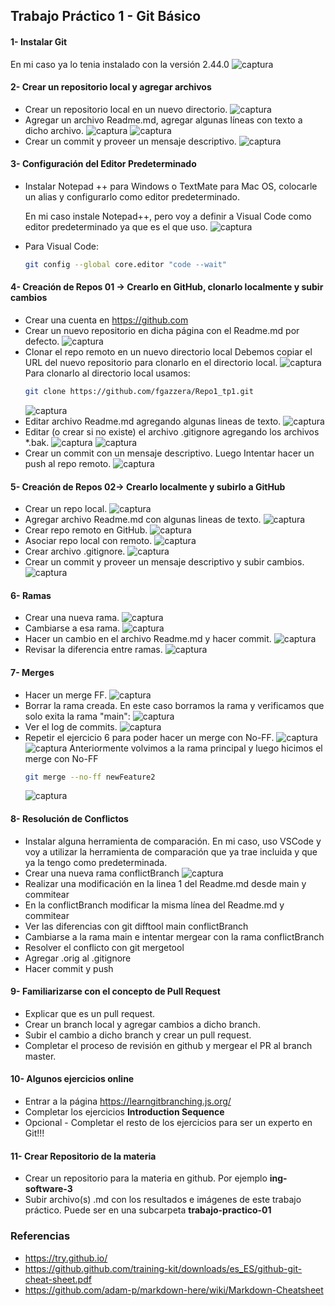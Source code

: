 ## Trabajo Práctico 1 - Git Básico

#### 1- Instalar Git
En mi caso ya lo tenia instalado con la versión 2.44.0
![captura](imagenes/1.png)

#### 2- Crear un repositorio local y agregar archivos
  - Crear un repositorio local en un nuevo directorio.
  ![captura](imagenes/2.png)
  - Agregar un archivo Readme.md, agregar algunas líneas con texto a dicho archivo.
  ![captura](imagenes/3.png)
  ![captura](imagenes/4.png)
  - Crear un commit y proveer un mensaje descriptivo.
  ![captura](imagenes/5.png)

#### 3- Configuración del Editor Predeterminado
 - Instalar Notepad ++ para Windows o TextMate para Mac OS, colocarle un alias y configurarlo como editor predeterminado.

    En mi caso instale Notepad++, pero voy a definir a Visual Code como editor predeterminado ya que es el que uso.
   ![captura](imagenes/6.png)
- Para Visual Code:
    ```sh
    git config --global core.editor "code --wait"
    ```
   
#### 4- Creación de Repos 01 -> Crearlo en GitHub, clonarlo localmente y subir cambios
  - Crear una cuenta en https://github.com
  - Crear un nuevo repositorio en dicha página con el Readme.md por defecto.
    ![captura](imagenes/7.png)
  - Clonar el repo remoto en un nuevo directorio local
    Debemos copiar el URL del nuevo repositorio para clonarlo en el directorio local.
    ![captura](imagenes/8.png)
    Para clonarlo al directorio local usamos:
    ```sh
    git clone https://github.com/fgazzera/Repo1_tp1.git
    ```
    ![captura](imagenes/9.png)
  - Editar archivo Readme.md agregando algunas lineas de texto.
    ![captura](imagenes/10.png)
  - Editar (o crear si no existe) el archivo .gitignore agregando los archivos *.bak.
    ![captura](imagenes/11.png)
    ![captura](imagenes/12.png)
  - Crear un commit con un mensaje descriptivo. Luego Intentar hacer un push al repo remoto.
    ![captura](imagenes/13.png)

#### 5- Creación de Repos 02-> Crearlo localmente y subirlo a GitHub
  - Crear un repo local.
    ![captura](imagenes/14.png)
  - Agregar archivo Readme.md con algunas lineas de texto.
    ![captura](imagenes/15.png)
  - Crear repo remoto en GitHub.
    ![captura](imagenes/16.png)
  - Asociar repo local con remoto.
    ![captura](imagenes/17.png)
  - Crear archivo .gitignore.
    ![captura](imagenes/18.png)
  - Crear un commit y proveer un mensaje descriptivo y subir cambios.
    ![captura](imagenes/19.png)

#### 6- Ramas
  - Crear una nueva rama.
    ![captura](imagenes/20.png)
  - Cambiarse a esa rama.
    ![captura](imagenes/21.png)
  - Hacer un cambio en el archivo Readme.md y hacer commit.
    ![captura](imagenes/22.png)
  - Revisar la diferencia entre ramas.
    ![captura](imagenes/23.png)

#### 7- Merges
  - Hacer un merge FF.
    ![captura](imagenes/24.png)
  - Borrar la rama creada.
  En este caso borramos la rama y verificamos que solo exita la rama "main":
    ![captura](imagenes/25.png)
  - Ver el log de commits.
    ![captura](imagenes/26.png)
  - Repetir el ejercicio 6 para poder hacer un merge con No-FF.
    ![captura](imagenes/27.png)
    ![captura](imagenes/28.png)
    Anteriormente volvimos a la rama principal y luego hicimos el merge con No-FF
    ```sh
    git merge --no-ff newFeature2
    ```
    ![captura](imagenes/29.png)
  

#### 8- Resolución de Conflictos
  - Instalar alguna herramienta de comparación.
    En mi caso, uso VSCode y voy a utilizar la herramienta de comparación que ya trae incluida y que ya la tengo como predeterminada.
  - Crear una nueva rama conflictBranch
    ![captura](imagenes/30.png)
  - Realizar una modificación en la linea 1 del Readme.md desde main y commitear
  - En la conflictBranch modificar la misma línea del Readme.md y commitear
  - Ver las diferencias con git difftool main conflictBranch
  - Cambiarse a la rama main e intentar mergear con la rama conflictBranch
  - Resolver el conflicto con git mergetool
  - Agregar .orig al .gitignore
  - Hacer commit y push

#### 9- Familiarizarse con el concepto de Pull Request

  - Explicar que es un pull request.
  - Crear un branch local y agregar cambios a dicho branch. 
  - Subir el cambio a dicho branch y crear un pull request.
  - Completar el proceso de revisión en github y mergear el PR al branch master.


#### 10- Algunos ejercicios online
  - Entrar a la página https://learngitbranching.js.org/
  - Completar los ejercicios **Introduction Sequence**
  - Opcional - Completar el resto de los ejercicios para ser un experto en Git!!!

#### 11- Crear Repositorio de la materia
  - Crear un repositorio para la materia en github. Por ejemplo **ing-software-3**
  - Subir archivo(s) .md con los resultados e imágenes de este trabajo práctico. Puede ser en una subcarpeta **trabajo-practico-01**

### Referencias

- https://try.github.io/
- https://github.github.com/training-kit/downloads/es_ES/github-git-cheat-sheet.pdf
- https://github.com/adam-p/markdown-here/wiki/Markdown-Cheatsheet

